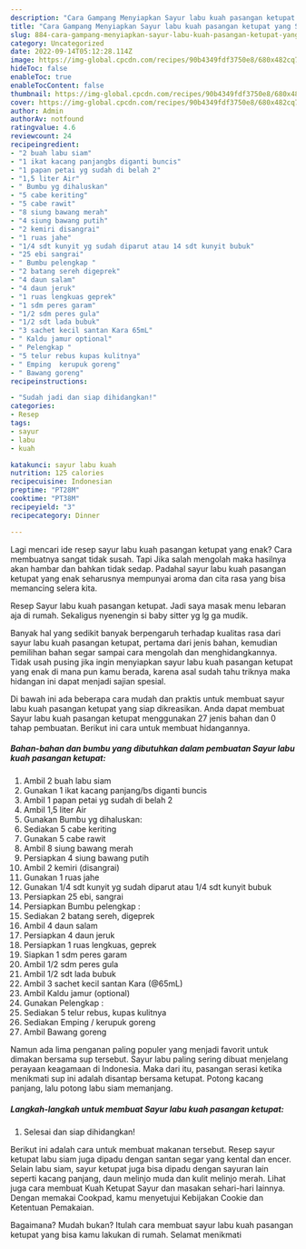 ```yaml
---
description: "Cara Gampang Menyiapkan Sayur labu kuah pasangan ketupat yang Sempurna, Buat Buka Puasa}"
title: "Cara Gampang Menyiapkan Sayur labu kuah pasangan ketupat yang Sempurna, Buat Buka Puasa}"
slug: 884-cara-gampang-menyiapkan-sayur-labu-kuah-pasangan-ketupat-yang-sempurna-buat-buka-puasa
category: Uncategorized
date: 2022-09-14T05:12:28.114Z
image: https://img-global.cpcdn.com/recipes/90b4349fdf3750e8/680x482cq70/sayur-labu-kuah-pasangan-ketupat-foto-resep-utama.jpg
hideToc: false
enableToc: true
enableTocContent: false
thumbnail: https://img-global.cpcdn.com/recipes/90b4349fdf3750e8/680x482cq70/sayur-labu-kuah-pasangan-ketupat-foto-resep-utama.jpg
cover: https://img-global.cpcdn.com/recipes/90b4349fdf3750e8/680x482cq70/sayur-labu-kuah-pasangan-ketupat-foto-resep-utama.jpg
author: Admin
authorAv: notfound
ratingvalue: 4.6
reviewcount: 24
recipeingredient:
- "2 buah labu siam"
- "1 ikat kacang panjangbs diganti buncis"
- "1 papan petai yg sudah di belah 2"
- "1,5 liter Air"
- " Bumbu yg dihaluskan"
- "5 cabe keriting"
- "5 cabe rawit"
- "8 siung bawang merah"
- "4 siung bawang putih"
- "2 kemiri disangrai"
- "1 ruas jahe"
- "1/4 sdt kunyit yg sudah diparut atau 14 sdt kunyit bubuk"
- "25 ebi sangrai"
- " Bumbu pelengkap "
- "2 batang sereh digeprek"
- "4 daun salam"
- "4 daun jeruk"
- "1 ruas lengkuas geprek"
- "1 sdm peres garam"
- "1/2 sdm peres gula"
- "1/2 sdt lada bubuk"
- "3 sachet kecil santan Kara 65mL"
- " Kaldu jamur optional"
- " Pelengkap "
- "5 telur rebus kupas kulitnya"
- " Emping  kerupuk goreng"
- " Bawang goreng"
recipeinstructions:

- "Sudah jadi dan siap dihidangkan!"
categories:
- Resep
tags:
- sayur
- labu
- kuah

katakunci: sayur labu kuah 
nutrition: 125 calories
recipecuisine: Indonesian
preptime: "PT28M"
cooktime: "PT38M"
recipeyield: "3"
recipecategory: Dinner

---
```



Lagi mencari ide resep sayur labu kuah pasangan ketupat yang enak? Cara membuatnya sangat tidak susah. Tapi Jika salah mengolah maka hasilnya akan hambar dan bahkan tidak sedap. Padahal sayur labu kuah pasangan ketupat yang enak seharusnya mempunyai aroma dan cita rasa yang bisa memancing selera kita.


Resep Sayur labu kuah pasangan ketupat. Jadi saya masak menu lebaran aja di rumah. Sekaligus nyenengin si baby sitter yg lg ga mudik.

Banyak hal yang sedikit banyak berpengaruh terhadap kualitas rasa dari sayur labu kuah pasangan ketupat, pertama dari jenis bahan, kemudian pemilihan bahan segar sampai cara mengolah dan menghidangkannya. Tidak usah pusing jika ingin menyiapkan sayur labu kuah pasangan ketupat yang enak di mana pun kamu berada, karena asal sudah tahu triknya maka hidangan ini dapat menjadi sajian spesial.


Di bawah ini ada beberapa cara mudah dan praktis untuk membuat sayur labu kuah pasangan ketupat yang siap dikreasikan. Anda dapat membuat Sayur labu kuah pasangan ketupat menggunakan 27 jenis bahan dan 0 tahap pembuatan. Berikut ini cara untuk membuat hidangannya.

<!--inarticleads1-->

##### Bahan-bahan dan bumbu yang dibutuhkan dalam pembuatan Sayur labu kuah pasangan ketupat:

1. Ambil 2 buah labu siam
1. Gunakan 1 ikat kacang panjang/bs diganti buncis
1. Ambil 1 papan petai yg sudah di belah 2
1. Ambil 1,5 liter Air
1. Gunakan  Bumbu yg dihaluskan:
1. Sediakan 5 cabe keriting
1. Gunakan 5 cabe rawit
1. Ambil 8 siung bawang merah
1. Persiapkan 4 siung bawang putih
1. Ambil 2 kemiri (disangrai)
1. Gunakan 1 ruas jahe
1. Gunakan 1/4 sdt kunyit yg sudah diparut atau 1/4 sdt kunyit bubuk
1. Persiapkan 25 ebi, sangrai
1. Persiapkan  Bumbu pelengkap :
1. Sediakan 2 batang sereh, digeprek
1. Ambil 4 daun salam
1. Persiapkan 4 daun jeruk
1. Persiapkan 1 ruas lengkuas, geprek
1. Siapkan 1 sdm peres garam
1. Ambil 1/2 sdm peres gula
1. Ambil 1/2 sdt lada bubuk
1. Ambil 3 sachet kecil santan Kara (@65mL)
1. Ambil  Kaldu jamur (optional)
1. Gunakan  Pelengkap :
1. Sediakan 5 telur rebus, kupas kulitnya
1. Sediakan  Emping / kerupuk goreng
1. Ambil  Bawang goreng


Namun ada lima penganan paling populer yang menjadi favorit untuk dimakan bersama sup tersebut. Sayur labu paling sering dibuat menjelang perayaan keagamaan di Indonesia. Maka dari itu, pasangan serasi ketika menikmati sup ini adalah disantap bersama ketupat. Potong kacang panjang, lalu potong labu siam memanjang. 

<!--inarticleads2-->

##### Langkah-langkah untuk membuat Sayur labu kuah pasangan ketupat:


1. Selesai dan siap dihidangkan!

Berikut ini adalah cara untuk membuat makanan tersebut. Resep sayur ketupat labu siam juga dipadu dengan santan segar yang kental dan encer. Selain labu siam, sayur ketupat juga bisa dipadu dengan sayuran lain seperti kacang panjang, daun melinjo muda dan kulit melinjo merah. Lihat juga cara membuat Kuah Ketupat Sayur dan masakan sehari-hari lainnya. Dengan memakai Cookpad, kamu menyetujui Kebijakan Cookie dan Ketentuan Pemakaian. 

Bagaimana? Mudah bukan? Itulah cara membuat sayur labu kuah pasangan ketupat yang bisa kamu lakukan di rumah. Selamat menikmati
